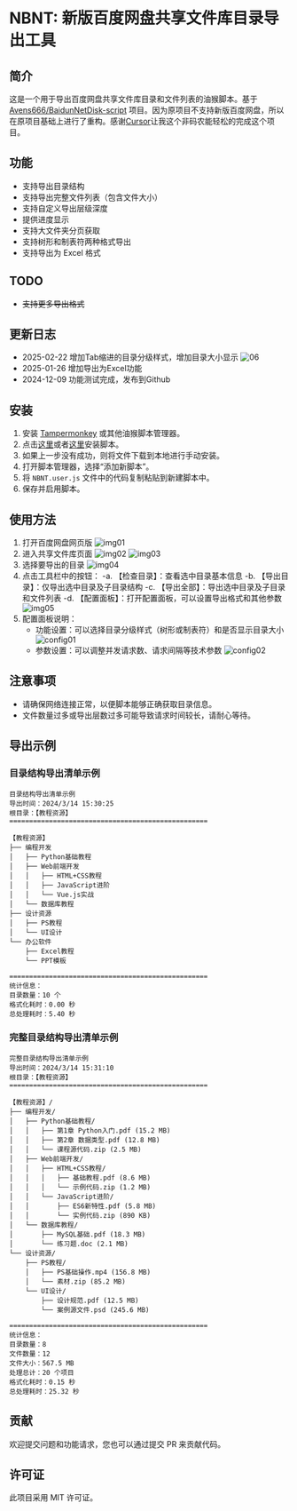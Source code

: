 # NBNT: 新版百度网盘共享文件库目录导出工具

## 简介

这是一个用于导出百度网盘共享文件库目录和文件列表的油猴脚本。基于 [Avens666/BaidunNetDisk-script](https://github.com/Avens666/BaidunNetDisk-script) 项目。因为原项目不支持新版百度网盘，所以在原项目基础上进行了重构。感谢[Cursor](https://www.cursor.com/)让我这个非码农能轻松的完成这个项目。

## 功能

- 支持导出目录结构
- 支持导出完整文件列表（包含文件大小）
- 支持自定义导出层级深度
- 提供进度显示
- 支持大文件夹分页获取
- 支持树形和制表符两种格式导出
- 支持导出为 Excel 格式

## TODO

- ~~支持更多导出格式~~

## 更新日志

- 2025-02-22 增加Tab缩进的目录分级样式，增加目录大小显示
            ![06](https://raw.githubusercontent.com/ujincn/NBNT/v2/imgs/06.webp)
- 2025-01-26 增加导出为Excel功能
- 2024-12-09 功能测试完成，发布到Github

## 安装

1. 安装 [Tampermonkey](https://www.tampermonkey.net/) 或其他油猴脚本管理器。
2. 点击[这里](https://raw.githubusercontent.com/ujincn/NBNT/v2/NBNT.user.js)或者[这里](https://update.greasyfork.org/scripts/520280/NBNT%3A%20%E6%96%B0%E7%89%88%E7%99%BE%E5%BA%A6%E7%BD%91%E7%9B%98%E5%85%B1%E4%BA%AB%E6%96%8C%E4%BB%B6%E5%BA%93%E7%9B%AE%E5%BD%95%E5%AF%BC%E5%87%BA%E5%B7%A5%E5%85%B7.user.js)安装脚本。
3. 如果上一步没有成功，则将文件下载到本地进行手动安装。
4. 打开脚本管理器，选择“添加新脚本”。
5. 将 `NBNT.user.js` 文件中的代码复制粘贴到新建脚本中。
6. 保存并启用脚本。

## 使用方法

1. 打开百度网盘网页版
![img01](https://raw.githubusercontent.com/ujincn/NBNT/v2/imgs/01.png)
2. 进入共享文件库页面
![img02](https://raw.githubusercontent.com/ujincn/NBNT/v2/imgs/02.png) ![img03](https://raw.githubusercontent.com/ujincn/NBNT/v2/imgs/03.png)
3. 选择要导出的目录
![img04](https://raw.githubusercontent.com/ujincn/NBNT/v2/imgs/04.png)
4. 点击工具栏中的按钮：
   -a. 【检查目录】：查看选中目录基本信息
   -b. 【导出目录】：仅导出选中目录及子目录结构
   -c. 【导出全部】：导出选中目录及子目录和文件列表
   -d. 【配置面板】：打开配置面板，可以设置导出格式和其他参数
![img05](https://raw.githubusercontent.com/ujincn/NBNT/v2/imgs/05.png)
5. 配置面板说明：
   - 功能设置：可以选择目录分级样式（树形或制表符）和是否显示目录大小
   ![config01](https://raw.githubusercontent.com/ujincn/NBNT/v2/imgs/config01.png)
   - 参数设置：可以调整并发请求数、请求间隔等技术参数
   ![config02](https://raw.githubusercontent.com/ujincn/NBNT/v2/imgs/config02.png)

## 注意事项

- 请确保网络连接正常，以便脚本能够正确获取目录信息。
- 文件数量过多或导出层数过多可能导致请求时间较长，请耐心等待。


## 导出示例

### 目录结构导出清单示例

```
目录结构导出清单示例
导出时间：2024/3/14 15:30:25
根目录：【教程资源】
==================================================

【教程资源】
├── 编程开发
│   ├── Python基础教程
│   ├── Web前端开发
│   │   ├── HTML+CSS教程
│   │   ├── JavaScript进阶
│   │   └── Vue.js实战
│   └── 数据库教程
├── 设计资源
│   ├── PS教程
│   └── UI设计
└── 办公软件
    ├── Excel教程
    └── PPT模板

==================================================
统计信息：
目录数量：10 个
格式化耗时：0.00 秒
总处理耗时：5.40 秒
```

### 完整目录结构导出清单示例

```
完整目录结构导出清单示例
导出时间：2024/3/14 15:31:10
根目录：【教程资源】
==================================================

【教程资源】/
├── 编程开发/
│   ├── Python基础教程/
│   │   ├── 第1章 Python入门.pdf (15.2 MB)
│   │   ├── 第2章 数据类型.pdf (12.8 MB)
│   │   └── 课程源代码.zip (2.5 MB)
│   ├── Web前端开发/
│   │   ├── HTML+CSS教程/
│   │   │   ├── 基础教程.pdf (8.6 MB)
│   │   │   └── 示例代码.zip (1.2 MB)
│   │   └── JavaScript进阶/
│   │       ├── ES6新特性.pdf (5.8 MB)
│   │       └── 实例代码.zip (890 KB)
│   └── 数据库教程/
│       ├── MySQL基础.pdf (18.3 MB)
│       └── 练习题.doc (2.1 MB)
└── 设计资源/
    ├── PS教程/
    │   ├── PS基础操作.mp4 (156.8 MB)
    │   └── 素材.zip (85.2 MB)
    └── UI设计/
        ├── 设计规范.pdf (12.5 MB)
        └── 案例源文件.psd (245.6 MB)

==================================================
统计信息：
目录数量：8
文件数量：12
文件大小：567.5 MB
处理总计：20 个项目
格式化耗时：0.15 秒
总处理耗时：25.32 秒
```


## 贡献

欢迎提交问题和功能请求，您也可以通过提交 PR 来贡献代码。

## 许可证

此项目采用 MIT 许可证。
